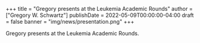 +++
title = "Gregory presents at the Leukemia Academic Rounds"
author = ["Gregory W. Schwartz"]
publishDate = 2022-05-09T00:00:00-04:00
draft = false
banner = "img/news/presentation.png"
+++

Gregory presents at the Leukemia Academic Rounds.